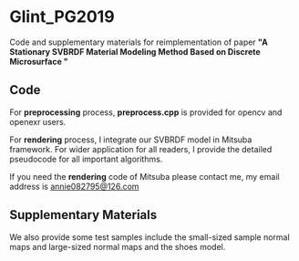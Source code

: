 # Glint_PG2019
Code and supplementary materials for reimplementation of paper **"A Stationary SVBRDF Material Modeling Method Based on Discrete Microsurface "**
## Code
For __preprocessing__ process, __preprocess.cpp__ is provided for opencv and openexr users.  

For __rendering__ process, I integrate our SVBRDF model in Mitsuba framework. For wider application for all readers, I provide the detailed pseudocode for all important algorithms.


If you need the __rendering__ code of Mitsuba please contact me, my email address is annie082795@126.com
## Supplementary Materials
We also provide some test samples include the small-sized sample normal maps and large-sized normal maps and the shoes model. 
